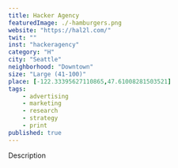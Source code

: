 ```yaml
---
title: Hacker Agency
featuredImage: ./-hamburgers.png
website: "https://hal2l.com/"
twit: ""
inst: "hackeragency"
category: "H"
city: "Seattle"
neighborhood: "Downtown"
size: "Large (41-100)"
place: [-122.33395627110865,47.61008281503521]
tags:
    - advertising
    - marketing
    - research
    - strategy
    - print
published: true
---
```


Description
